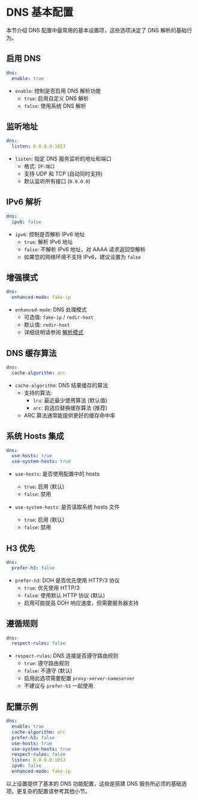 # DNS 基本配置

本节介绍 DNS 配置中最常用的基本设置项，这些选项决定了 DNS 解析的基础行为。

## 启用 DNS

```yaml
dns:
  enable: true
```

- `enable`: 控制是否启用 DNS 解析功能
  - `true`: 启用自定义 DNS 解析
  - `false`: 使用系统 DNS 解析

## 监听地址

```yaml
dns:
  listen: 0.0.0.0:1053
```

- `listen`: 指定 DNS 服务监听的地址和端口
  - 格式: `IP:端口`
  - 支持 UDP 和 TCP (自动同时支持)
  - 默认监听所有接口 (`0.0.0.0`)

## IPv6 解析

```yaml
dns:
  ipv6: false
```

- `ipv6`: 控制是否解析 IPv6 地址
  - `true`: 解析 IPv6 地址
  - `false`: 不解析 IPv6 地址，对 AAAA 请求返回空解析
  - 如果您的网络环境不支持 IPv6，建议设置为 `false`

## 增强模式

```yaml
dns:
  enhanced-mode: fake-ip
```

- `enhanced-mode`: DNS 处理模式
  - 可选值: `fake-ip` / `redir-host`
  - 默认值: `redir-host`
  - 详细说明请参阅 [解析模式](./modes.md)

## DNS 缓存算法

```yaml
dns:
  cache-algorithm: arc
```

- `cache-algorithm`: DNS 结果缓存的算法
  - 支持的算法:
    - `lru`: 最近最少使用算法 (默认值)
    - `arc`: 自适应替换缓存算法 (推荐)
  - ARC 算法通常能提供更好的缓存命中率

## 系统 Hosts 集成

```yaml
dns:
  use-hosts: true
  use-system-hosts: true
```

- `use-hosts`: 是否使用配置中的 hosts
  - `true`: 启用 (默认)
  - `false`: 禁用
  
- `use-system-hosts`: 是否读取系统 hosts 文件
  - `true`: 启用 (默认)
  - `false`: 禁用

## H3 优先

```yaml
dns:
  prefer-h3: false
```

- `prefer-h3`: DOH 是否优先使用 HTTP/3 协议
  - `true`: 优先使用 HTTP/3
  - `false`: 使用默认 HTTP 协议 (默认)
  - 启用可能提高 DOH 响应速度，但需要服务器支持

## 遵循规则

```yaml
dns:
  respect-rules: false
```

- `respect-rules`: DNS 连接是否遵守路由规则
  - `true`: 遵守路由规则
  - `false`: 不遵守 (默认)
  - 启用此选项需要配置 `proxy-server-nameserver`
  - 不建议与 `prefer-h3` 一起使用

## 配置示例

```yaml
dns:
  enable: true
  cache-algorithm: arc
  prefer-h3: false
  use-hosts: true
  use-system-hosts: true
  respect-rules: false
  listen: 0.0.0.0:1053
  ipv6: false
  enhanced-mode: fake-ip
```

以上设置提供了基本的 DNS 功能配置，这些是搭建 DNS 服务所必须的基础选项。更复杂的配置请参考其他小节。 